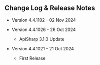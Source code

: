 ﻿## Change Log & Release Notes

* Version 4.4.1102 - 02 Nov 2024

* Version 4.4.1026 - 26 Oct 2024
  * ApiSharp 3.1.0 Update

* Version 4.4.1021 - 21 Oct 2024
  * First Release
